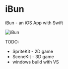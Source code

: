 # iBun
iBun - an iOS App with Swift


![iBun](https://raw.githubusercontent.com/privet56/iBun/master/ibun.gif)

TODO:
- SpriteKit - 2D game
- SceneKit - 3D game
- windows build with VS
